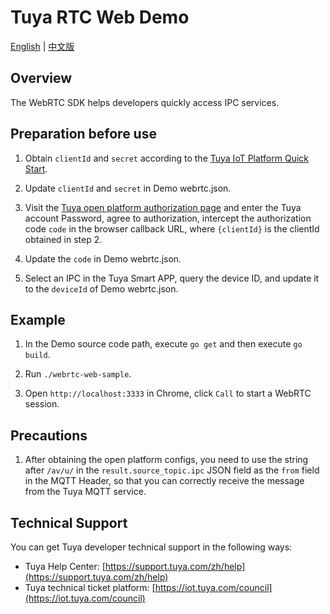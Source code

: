 # Tuya RTC Web Demo

[English](README.md) | [中文版](README_cn.md)
## Overview
The WebRTC SDK helps developers quickly access IPC services.

## Preparation before use
1. Obtain `clientId` and `secret` according to the [Tuya IoT Platform Quick Start](https://developer.tuya.com/en/docs/iot/open-api/quick-start/quick-start1?id=K95ztz9u9t89n).

2. Update `clientId` and `secret` in Demo webrtc.json.

3. Visit the [Tuya open platform authorization page](https://openapi.tuyacn.com/selectAuth?client_id={clientId}&redirect_uri=https://www.example.com/auth&state=1234) and enter the Tuya account Password, agree to authorization, intercept the authorization code `code` in the browser callback URL, where `{clientId}` is the clientId obtained in step 2.

4. Update the `code` in Demo webrtc.json.

5. Select an IPC in the Tuya Smart APP, query the device ID, and update it to the `deviceId` of Demo webrtc.json.

## Example

1. In the Demo source code path, execute `go get` and then execute `go build`.

2. Run `./webrtc-web-sample`.

3. Open `http://localhost:3333` in Chrome, click `Call` to start a WebRTC session.


## Precautions
1. After obtaining the open platform configs, you need to use the string after `/av/u/` in the `result.source_topic.ipc` JSON field as the `from` field in the MQTT Header, so that you can correctly receive the message from the Tuya MQTT service.


## Technical Support

You can get Tuya developer technical support in the following ways:

- Tuya Help Center: [https://support.tuya.com/zh/help](https://support.tuya.com/zh/help)
- Tuya technical ticket platform: [https://iot.tuya.com/council](https://iot.tuya.com/council)
